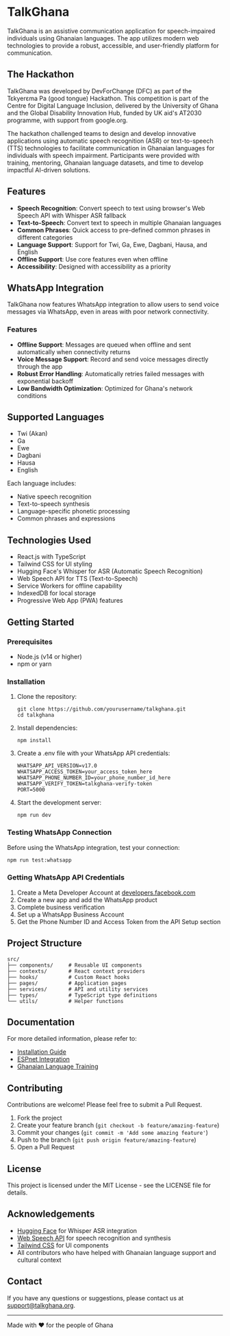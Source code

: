 # TalkGhana

TalkGhana is an assistive communication application for speech-impaired individuals using Ghanaian languages. The app utilizes modern web technologies to provide a robust, accessible, and user-friendly platform for communication.

## The Hackathon

TalkGhana was developed by DevForChange (DFC) as part of the Tɛkyerɛma Pa (good tongue) Hackathon. This competition is part of the Centre for Digital Language Inclusion, delivered by the University of Ghana and the Global Disability Innovation Hub, funded by UK aid's AT2030 programme, with support from google.org.

The hackathon challenged teams to design and develop innovative applications using automatic speech recognition (ASR) or text-to-speech (TTS) technologies to facilitate communication in Ghanaian languages for individuals with speech impairment. Participants were provided with training, mentoring, Ghanaian language datasets, and time to develop impactful AI-driven solutions.

## Features

- **Speech Recognition**: Convert speech to text using browser's Web Speech API with Whisper ASR fallback
- **Text-to-Speech**: Convert text to speech in multiple Ghanaian languages
- **Common Phrases**: Quick access to pre-defined common phrases in different categories
- **Language Support**: Support for Twi, Ga, Ewe, Dagbani, Hausa, and English
- **Offline Support**: Use core features even when offline
- **Accessibility**: Designed with accessibility as a priority

## WhatsApp Integration

TalkGhana now features WhatsApp integration to allow users to send voice messages via WhatsApp, even in areas with poor network connectivity.

### Features

- **Offline Support**: Messages are queued when offline and sent automatically when connectivity returns
- **Voice Message Support**: Record and send voice messages directly through the app
- **Robust Error Handling**: Automatically retries failed messages with exponential backoff
- **Low Bandwidth Optimization**: Optimized for Ghana's network conditions

## Supported Languages

- Twi (Akan)
- Ga
- Ewe
- Dagbani
- Hausa
- English

Each language includes:

- Native speech recognition
- Text-to-speech synthesis
- Language-specific phonetic processing
- Common phrases and expressions

## Technologies Used

- React.js with TypeScript
- Tailwind CSS for UI styling
- Hugging Face's Whisper for ASR (Automatic Speech Recognition)
- Web Speech API for TTS (Text-to-Speech)
- Service Workers for offline capability
- IndexedDB for local storage
- Progressive Web App (PWA) features

## Getting Started

### Prerequisites

- Node.js (v14 or higher)
- npm or yarn

### Installation

1. Clone the repository:

   ```
   git clone https://github.com/yourusername/talkghana.git
   cd talkghana
   ```

2. Install dependencies:

   ```
   npm install
   ```

3. Create a .env file with your WhatsApp API credentials:

   ```
   WHATSAPP_API_VERSION=v17.0
   WHATSAPP_ACCESS_TOKEN=your_access_token_here
   WHATSAPP_PHONE_NUMBER_ID=your_phone_number_id_here
   WHATSAPP_VERIFY_TOKEN=talkghana-verify-token
   PORT=5000
   ```

4. Start the development server:

   ```
   npm run dev
   ```

### Testing WhatsApp Connection

Before using the WhatsApp integration, test your connection:

```bash
npm run test:whatsapp
```

### Getting WhatsApp API Credentials

1. Create a Meta Developer Account at [developers.facebook.com](https://developers.facebook.com)
2. Create a new app and add the WhatsApp product
3. Complete business verification
4. Set up a WhatsApp Business Account
5. Get the Phone Number ID and Access Token from the API Setup section

## Project Structure

```
src/
├── components/     # Reusable UI components
├── contexts/       # React context providers
├── hooks/          # Custom React hooks
├── pages/          # Application pages
├── services/       # API and utility services
├── types/          # TypeScript type definitions
└── utils/          # Helper functions
```

## Documentation

For more detailed information, please refer to:

- [Installation Guide](./README-INSTALLATION.md)
- [ESPnet Integration](./README-ESPNET.md)
- [Ghanaian Language Training](./README-GHANAIAN-TRAINING.md)

## Contributing

Contributions are welcome! Please feel free to submit a Pull Request.

1. Fork the project
2. Create your feature branch (`git checkout -b feature/amazing-feature`)
3. Commit your changes (`git commit -m 'Add some amazing feature'`)
4. Push to the branch (`git push origin feature/amazing-feature`)
5. Open a Pull Request

## License

This project is licensed under the MIT License - see the LICENSE file for details.

## Acknowledgements

- [Hugging Face](https://huggingface.co/) for Whisper ASR integration
- [Web Speech API](https://developer.mozilla.org/en-US/docs/Web/API/Web_Speech_API) for speech recognition and synthesis
- [Tailwind CSS](https://tailwindcss.com/) for UI components
- All contributors who have helped with Ghanaian language support and cultural context

## Contact

If you have any questions or suggestions, please contact us at support@talkghana.org.

---

Made with ❤️ for the people of Ghana
